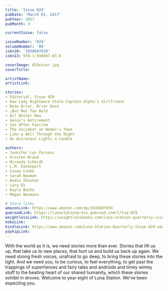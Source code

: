 ```yaml
---
title: 'Issue 029'
pubDate: 'March 01, 2017'
pubYear: 2017
pubMonth: 3

currentIssue: false

issueNumber: '029'
volumeNumber: '08'
isbn10: '1938697839'
isbn13: 978-1-938697-83-8

coverImage: 029cover.jpg
coverTitle: 

artistName: 
artistLink: 

stories:
- Editorial, Issue 029
- How Lady Nightmare Stole Captain Alpha’s Girlfriend
- Rose Briar, Briar Rose
- …But Not Too Bold
- All Better Now
- Genie’s Retirement
- Sex After Fascism
- The Incident at Women’s Town
- Like a Bell Through the Night
- An Astronaut Lights a Candle

authors:
- Jennifer Lyn Parsons
- Kristen Brand
- Miranda Schmidt
- L.M. Davenport
- Casey Cooke
- Sarah Newman
- Audie Shushan
- Lara Ek
- Kayla Bashe
- Megan Neumann

# Store links
amazonLink: https://www.amazon.com/dp/1938697839
gumroadLink: https://lunastationpress.gumroad.com/l/lsq-029
weightlessLink: https://weightlessbooks.com/luna-station-quarterly-issue-029/
koboLink: 
kindleLink: https://www.amazon.com/Luna-Station-Quarterly-Issue-029-ebook/dp/B06XD3RG34
payhipLink: 
---
```


With the world as it is, we need stories more than ever. Stories that lift us up, that take us to new places, that hurt us and build us back up again. We need strong fresh voices, unafraid to go deep, to bring these stories into the light. And we need you, to be curious, to feel everything, to get past the trappings of superheroes and fairy tales and androids and timey wimey stuff to the beating heart of our shared humanity, which these stories exhibit in droves.
Welcome to year eight of Luna Station. We’ve been expecting you.
